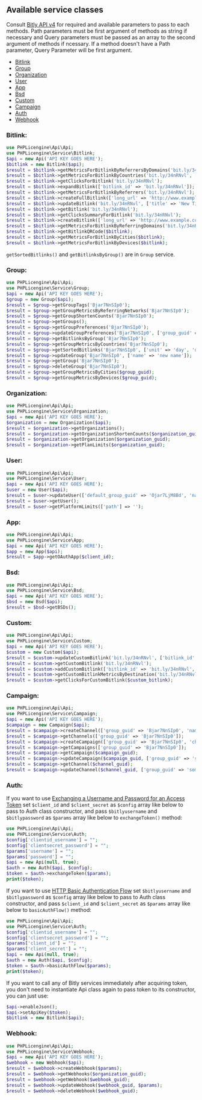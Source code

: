
## Available service classes
Consult [Bitly API v4](https://dev.bitly.com/v4/) for required and available parameters to pass to each methods. Path parameters must be 
first argument of methods as string if necessary and Query parameters must be passed as an array to the second argument of methods if ncessary. 
If a method doesn't have a Path parameter, Query Parameter will be first argument.

* [Bitlink](#bitlink)
* [Group](#group)
* [Organization](#organization)
* [User](#user)
* [App](#app)
* [Bsd](#bsd)
* [Custom](#custom)
* [Campaign](#campaign)
* [Auth](#auth)
* [Webhook](#Webhook)

### Bitlink:
```php
use PHPLicengine\Api\Api;
use PHPLicengine\Service\Bitlink;
$api = new Api('API KEY GOES HERE');
$bitlink = new Bitlink($api);
$result = $bitlink->getMetricsForBitlinkByReferrersByDomains('bit.ly/34nRNvl');
$result = $bitlink->getMetricsForBitlinkByCountries('bit.ly/34nRNvl', ['unit' => 'day', 'units' => -1]);
$result = $bitlink->getClicksForBitlink('bit.ly/34nRNvl');
$result = $bitlink->expandBitlink(['bitlink_id' => 'bit.ly/34nRNvl']);
$result = $bitlink->getMetricsForBitlinkByReferrers('bit.ly/34nRNvl');
$result = $bitlink->createFullBitlink(['long_url' => 'http://www.example.com']);
$result = $bitlink->updateBitlink('bit.ly/34nRNvl', ['title' => 'New Title']);
$result = $bitlink->getBitlink('bit.ly/34nRNvl');
$result = $bitlink->getClicksSummaryForBitlink('bit.ly/34nRNvl');
$result = $bitlink->createBitlink(['long_url' => 'http://www.example.com']);
$result = $bitlink->getMetricsForBitlinkByReferringDomains('bit.ly/34nRNvl');
$result = $bitlink->getBitlinkQRCode($bitlink);
$result = $bitlink->getMetricsForBitlinkByCities($bitlink);
$result = $bitlink->getMetricsForBitlinkByDevices($bitlink);
```
`getSortedBitlinks()` and `getBitlinksByGroup()` are in `Group` service.


### Group:
```php
use PHPLicengine\Api\Api;
use PHPLicengine\Service\Group;
$api = new Api('API KEY GOES HERE');
$group = new Group($api);
$result = $group->getGroupTags('Bjar7NnSIp0');
$result = $group->getGroupMetricsByReferringNetworks('Bjar7NnSIp0');
$result = $group->getGroupShortenCounts('Bjar7NnSIp0');
$result = $group->getGroups();
$result = $group->getGroupPreferences('Bjar7NnSIp0');
$result = $group->updateGroupPreferences('Bjar7NnSIp0', ['group_guid' => '']);
$result = $group->getBitlinksByGroup('Bjar7NnSIp0');
$result = $group->getGroupMetricsByCountries('Bjar7NnSIp0');
$result = $group->getSortedBitlinks('Bjar7NnSIp0', ['unit' => 'day', 'units' => -1]);
$result = $group->updateGroup('Bjar7NnSIp0', ['name' => 'new name']);
$result = $group->getGroup('Bjar7NnSIp0');
$result = $group->deleteGroup('Bjar7NnSIp0');
$result = $group->getGroupMetricsByCities($group_guid);
$result = $group->getGroupMetricsByDevices($group_guid);
```

### Organization:
```php
use PHPLicengine\Api\Api;
use PHPLicengine\Service\Organization;
$api = new Api('API KEY GOES HERE');
$organization = new Organization($api);
$result = $organization->getOrganizations();
$result = $organization->getOrganizationShortenCounts($organization_guid);
$result = $organization->getOrganization($organization_guid);
$result = $organization->getPlanLimits($organization_guid);
```

### User:
```php
use PHPLicengine\Api\Api;
use PHPLicengine\Service\User;
$api = new Api('API KEY GOES HERE');
$user = new User($api);
$result = $user->updateUser(['default_group_guid' => 'Ojar7LjM8Bd', 'name' => 'new name']);
$result = $user->getUser();
$result = $user->getPlatformLimits(['path'] => '');
```

### App:
```php
use PHPLicengine\Api\Api;
use PHPLicengine\Service\App;
$api = new Api('API KEY GOES HERE');
$app = new App($api);
$result = $app->getOAuthApp($client_id);
```

### Bsd:
```php
use PHPLicengine\Api\Api;
use PHPLicengine\Service\Bsd;
$api = new Api('API KEY GOES HERE');
$bsd = new Bsd($api);
$result = $bsd->getBSDs();
```

### Custom:
```php
use PHPLicengine\Api\Api;
use PHPLicengine\Service\Custom;
$api = new Api('API KEY GOES HERE');
$custom = new Custom($api);
$result = $custom->updateCustomBitlink('bit.ly/34nRNvl', ['bitlink_id' => 'bit.ly/34nRNvl']);
$result = $custom->getCustomBitlink('bit.ly/34nRNvl');
$result = $custom->addCustomBitlink(['bitlink_id' => 'bit.ly/34nRNvl', 'custom_bitlink' => 'bit.ly/34furnr']);
$result = $custom->getCustomBitlinkMetricsByDestination('bit.ly/34nRNvl');
$result = $custom->getClicksForCustomBitlink($custom_bitlink);
```

### Campaign:
```php
use PHPLicengine\Api\Api;
use PHPLicengine\Service\Campaign;
$api = new Api('API KEY GOES HERE');
$campaign = new Campaign($api);
$result = $campaign->createChannel(['group_guid' => 'Bjar7NnSIp0', 'name' => 'some name']);
$result = $campaign->getChannels(['group_guid' => 'Bjar7NnSIp0']);
$result = $campaign->createCampaign(['group_guid' => 'Bjar7NnSIp0', 'channel_guids' => ['some value']]);
$result = $campaign->getCampaigns(['group_guid' => 'Bjar7NnSIp0']);
$result = $campaign->getCampaign($campaign_guid);
$result = $campaign->updateCampaign($campaign_guid, ['group_guid' => 'some value']);
$result = $campaign->getChannel($channel_guid);
$result = $campaign->updateChannel($channel_guid, ['group_guid' => 'some value']);
```

### Auth:
If you want to use [Exchanging a Username and Password for an Access Token](https://dev.bitly.com/docs/getting-started/authentication)
set `$client_id` and `$client_secret` as `$config` array like below to pass to Auth class constructor, and pass `$bitlyusername` and 
`$bitlypassword` as `$params` array like below to `exchangeToken()` method:

```php
use PHPLicengine\Api\Api;
use PHPLicengine\Service\Auth;
$config['clientid_username'] = "";
$config['clientsecret_password'] = "";
$params['username'] = "";
$params['password'] = "";
$api = new Api(null, true);
$auth = new Auth($api, $config);
$token = $auth->exchangeToken($params);
print($token);
```

If you want to use [HTTP Basic Authentication Flow](https://dev.bitly.com/docs/getting-started/authentication)
set `$bitlyusername` and `$bitlypassword` as `$config` array like below to pass to Auth class constructor, and pass `$client_id` and 
`$client_secret` as `$params` array like below to `basicAuthFlow()` method:

```php
use PHPLicengine\Api\Api;
use PHPLicengine\Service\Auth;
$config['clientid_username'] = "";
$config['clientsecret_password'] = "";
$params['client_id'] = "";
$params['client_secret'] = "";
$api = new Api(null, true);
$auth = new Auth($api, $config);
$token = $auth->basicAuthFlow($params);
print($token);
```

If you want to call any of Bitly services immediately after acquiring token, you don't need to instantiate Api class again to pass token to its constructor, you can just use:

```php
$api->enableJson();
$api->setApiKey($token);
$bitlink = new Bitlink($api);
```

### Webhook:
```php
use PHPLicengine\Api\Api;
use PHPLicengine\Service\Webhook;
$api = new Api('API KEY GOES HERE');
$webhook = new Webhook($api);
$result = $webhook->createWebhook($params);
$result = $webhook->getWebhooks($organization_guid);
$result = $webhook->getWebhook($webhook_guid);
$result = $webhook->updateWebhook($webhook_guid, $params);
$result = $webhook->deleteWebhook($webhook_guid);
```
